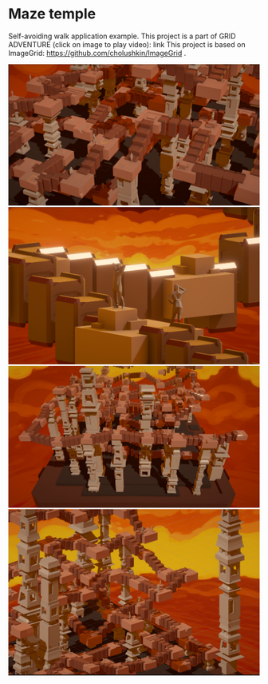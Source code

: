 # Maze temple
Self-avoiding walk application example. 
This project is a part of GRID ADVENTURE (click on image to play video): link 
This project is based on ImageGrid: https://github.com/cholushkin/ImageGrid .

![Screenshot_1](Images/Screenshot_1.png)
![Screenshot_2](Images/Screenshot_2.png)
![Screenshot_3](Images/Screenshot_3.png)
![Screenshot_4](Images/Screenshot_4.png)

